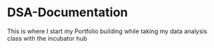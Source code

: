 # DSA-Documentation
This is where I start my Portfolio building while taking my data analysis class with the incubator hub
